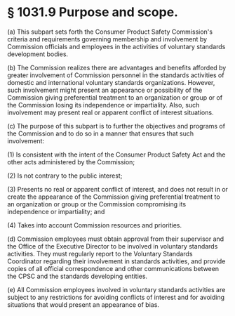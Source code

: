 # § 1031.9   Purpose and scope.

(a) This subpart sets forth the Consumer Product Safety Commission's criteria and requirements governing membership and involvement by Commission officials and employees in the activities of voluntary standards development bodies.


(b) The Commission realizes there are advantages and benefits afforded by greater involvement of Commission personnel in the standards activities of domestic and international voluntary standards organizations. However, such involvement might present an appearance or possibility of the Commission giving preferential treatment to an organization or group or of the Commission losing its independence or impartiality. Also, such involvement may present real or apparent conflict of interest situations.


(c) The purpose of this subpart is to further the objectives and programs of the Commission and to do so in a manner that ensures that such involvement:


(1) Is consistent with the intent of the Consumer Product Safety Act and the other acts administered by the Commission;


(2) Is not contrary to the public interest;


(3) Presents no real or apparent conflict of interest, and does not result in or create the appearance of the Commission giving preferential treatment to an organization or group or the Commission compromising its independence or impartiality; and


(4) Takes into account Commission resources and priorities.


(d) Commission employees must obtain approval from their supervisor and the Office of the Executive Director to be involved in voluntary standards activities. They must regularly report to the Voluntary Standards Coordinator regarding their involvement in standards activities, and provide copies of all official correspondence and other communications between the CPSC and the standards developing entities.


(e) All Commission employees involved in voluntary standards activities are subject to any restrictions for avoiding conflicts of interest and for avoiding situations that would present an appearance of bias.




